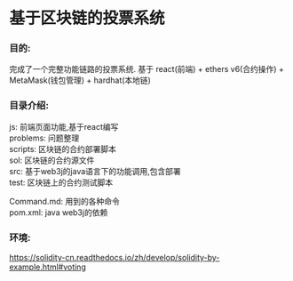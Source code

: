 # 基于区块链的投票系统

### 目的:
完成了一个完整功能链路的投票系统.
基于 react(前端) + ethers v6(合约操作) + MetaMask(钱包管理) + hardhat(本地链)

### 目录介绍:

js:       前端页面功能,基于react编写  
problems: 问题整理  
scripts:  区块链的合约部署脚本  
sol:      区块链的合约源文件  
src:      基于web3j的java语言下的功能调用,包含部署  
test:     区块链上的合约测试脚本  

Command.md: 用到的各种命令  
pom.xml:    java web3j的依赖  


### 环境:


https://solidity-cn.readthedocs.io/zh/develop/solidity-by-example.html#voting

